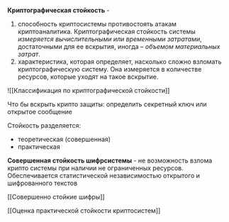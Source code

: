  **Криптографическая стойкость** -
 1. способность криптосистемы противостоять атакам криптоаналитика. Криптографическая стойкость системы *измеряется вычислительными или временными затратами*, достаточными для ее вскрытия, иногда – *объемом материальных затрат*.
 2.  характеристика, которая определяет, насколько сложно взломать криптографическую систему. Она измеряется в количестве ресурсов, которые уходят на такое вскрытие. 

![[Классификация по криптографической стойкости]]


Что бы вскрыть крипто защиты: определить секретный ключ или открытое сообщение

Стойкость разделяется:
- теоретическая (совершенная)
- практическая

**Совершенная стойкость шифрсистемы** - не возможность взлома крипто системы при наличии не ограниченных ресурсов. Обеспечивается статистической независимостью открытого и шифрованного текстов


[[Совершенно стойкие шифры]]

[[Оценка практической стойкости криптосистем]]
